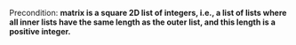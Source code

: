 Precondition: **matrix is a square 2D list of integers, i.e., a list of lists where all inner lists have the same length as the outer list, and this length is a positive integer.**